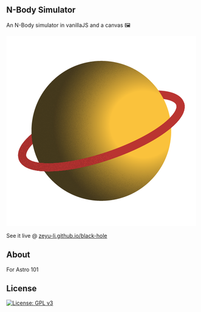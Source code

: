 ## N-Body Simulator

An N-Body simulator in vanillaJS and a canvas 🖼

![logo](img/logo.png)

See it live @ [zeyu-li.github.io/black-hole](https://zeyu-li.github.io/black-hole/)

## About

For Astro 101

## License

[![License: GPL v3](https://img.shields.io/badge/License-GPLv3-blue.svg)](https://www.gnu.org/licenses/gpl-3.0)
